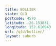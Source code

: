 ```yaml
---
title: BOLLIER
state: QLD
postcode: 4570
latitude: -26.153831
longitude: 152.616943
url: /qld/bollier/
layout: suburb
---
```

